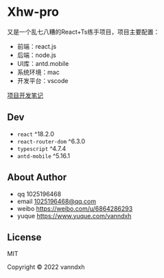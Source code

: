 # Xhw-pro

又是一个乱七八糟的React+Ts练手项目，项目主要配置：

- 前端：react.js
- 后端：node.js
- UI库：antd.mobile
- 系统环境：mac
- 开发平台：vscode

[项目开发笔记](https://www.yuque.com/vanndxh/coderv/xhwpro)

## Dev

- `react` ^18.2.0
- `react-router-dom` ^6.3.0
- `typescript` ^4.7.4
- `antd-mobile` ^5.16.1

## About Author

- qq 1025196468
- email [1025196468@qq.com](mailto:1025196468@qq.com)
- weibo https://weibo.com/u/6864286293
- yuque https://www.yuque.com/vanndxh

## License

MIT

Copyright © 2022 vanndxh
